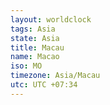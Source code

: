 ```yaml
---
layout: worldclock
tags: Asia
state: Asia
title: Macau
name: Macao
iso: MO
timezone: Asia/Macau
utc: UTC +07:34
---
```


